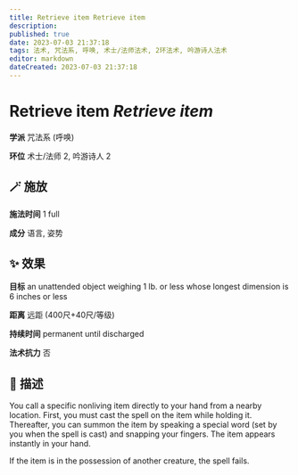 ```yaml
---
title: Retrieve item Retrieve item
description: 
published: true
date: 2023-07-03 21:37:18
tags: 法术, 咒法系, 呼唤, 术士/法师法术, 2环法术, 吟游诗人法术
editor: markdown
dateCreated: 2023-07-03 21:37:18
---
```


# **Retrieve item** *Retrieve item*

**学派** 咒法系 (呼唤) 

**环位** 术士/法师 2, 吟游诗人 2

## 🪄 施放

**施法时间** 1 full

**成分** 语言, 姿势

## ✨ 效果 

**目标** an unattended object weighing 1 lb. or less whose longest dimension is 6 inches or less 

**距离** 远距 (400尺+40尺/等级)  

**持续时间** permanent until discharged 

**法术抗力** 否

## 📖 描述

You call a specific nonliving item directly to your hand from a nearby location. First, you must cast the spell on the item while holding it. Thereafter, you can summon the item by speaking a special word (set by you when the spell is cast) and snapping your fingers. The item appears instantly in your hand.

If the item is in the possession of another creature, the spell fails.
    
